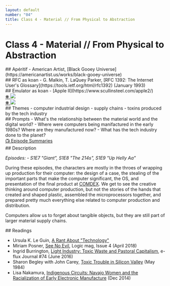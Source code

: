 ```yaml
---
layout: default
number: "04"
title: Class 4 - Material // From Physical to Abstraction
---
```


# Class 4 - Material // From Physical to Abstraction

<div class="aperitifs" markdown="1">
## Apéritif
- American Artist, [Black Gooey Universe](https://americanartist.us/works/black-gooey-universe)
</div>

<div class="rfc" markdown="1">
## RFC as koan
- G. Malkin, T. LaQuey Parker, [RFC 1392: The Internet User's Glossary](https://tools.ietf.org/html/rfc1392) (January 1993)
</div>

<div class="emulation" markdown="1">
## Emulator as koan
- [Apple II](https://www.scullinsteel.com/apple2/)
</div>

<div class="img" markdown="1">
<span class="imgRef"><a href="https://archive.org/details/softalkv4n06feb1984"> &#x274B; </a></span>
<img src="{{ site.baseurl }}/assets/img/softalk.jpg">
</div>

<div class="img2" markdown="1">
<span class="imgRef"><a href="https://web.archive.org/web/20180612013128/https://milanote.com/the-work/the-story-behind-susan-kares-iconic-design-work-for-apple"> &#x274B; </a></span>
<img src="{{ site.baseurl }}/assets/img/kare.webp">
</div>

<div class="themes" markdown="1">
## Themes
- computer industrial design
- supply chains
- toxins produced by the tech industry
</div>


<div class="prompts" markdown="1">
## Prompts  
- What's the relationship between the material world and the digital world?
- Where were computers being manifactured in the early 1980s? Where are they manufactured now?
- What has the tech industry done to the planet?
</div>

<div class="description" markdown="1">
<div class="summaries" markdown="1"><a target="" href="https://en.wikipedia.org/wiki/List_of_Halt_and_Catch_Fire_episodes">📺 Episode Summaries</a>
</div>
## Description

*Episodes: - S1E7	"Giant", S1E8	"The 214s", S1E9 "Up Helly Aa"*

During these episodes, the characters are mostly in the throes of wrapping up production for their computer: the design of a case, the stealing of the important parts that make the computer significant, the OS, and presentation of the final product at [COMDEX](https://en.wikipedia.org/wiki/COMDEX). We get to see the creative thinking around computer production, but not the stories of the hands that created and shaped plastic, assembled the microprocessors together, and prepared pretty much everything else related to computer production and distribution.

Computers allow us to forget about tangible objects, but they are still part of larger material supply chains.  

</div>

<div class="readings" markdown="1">
## Readings

- Ursula K. Le Guin, [A Rant About "Technology"](http://www.ursulakleguinarchive.com/Note-Technology.html)
- Miriam  Posner, [See No Evil](https://logicmag.io/scale/see-no-evil/), Logic mag, Issue 4 (April 2018)
- Ingrid Burrington, [Light Industry: Toxic Waste and Pastoral Capitalism](https://www.e-flux.com/journal/74/59781/light-industry-toxic-waste-and-pastoral-capitalism/), e-flux Journal #74 (June 2016)
- Sharon Begley with John Carey, [Toxic Trouble in Silicon Valley](https://icrt.co/wp-content/uploads/2019/12/1984_5_7-Toxic-Trouble-in-Silicon-Valley-Newsweek.pdf) (May 1984)
- Lisa Nakamura, [Indigenous Circuits: Navajo Women and the Racialization of Early Electronic Manufacture](https://warwick.ac.uk/fac/arts/english/currentstudents/undergraduate/modules/fulllist/first/en122/lecturelist2019-20/nakamura_indigenous-circuits.pdf) (Dec 2014)

</div>

